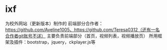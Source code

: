 # ixf  
为校外网站（更新版本）制作的 
前端部分合作者：https://github.com/Aveline1005、https://github.com/Teresa0312（还有一名合作者git账号不详）
主要负责前端部分（首页，视频列表，视频播放页） 所用框架及插件：bootstrap，jquery，ckplayer.js等
